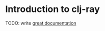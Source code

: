 # Introduction to clj-ray

TODO: write [great documentation](http://jacobian.org/writing/what-to-write/)
